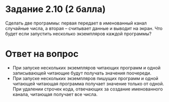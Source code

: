 # Задание 2.10 (2 балла)
Сделать две программы: первая передает в именованный канал случайные числа, а вторая – считывает данные и выводит на экран. Что будет если запустить несколько экземпляров каждой программы?
# Ответ на вопрос
- При запуске нескольких экземпляров читающих программ и одной записывающей читающие будут получать значения поочереди.
- При запуске нескольких экземпляров пишущих программ и одной читающей читающая программа получает значение только от одной. При удалении строчек кода, отвечающих за создание именованного канала, читающая получает все числа.